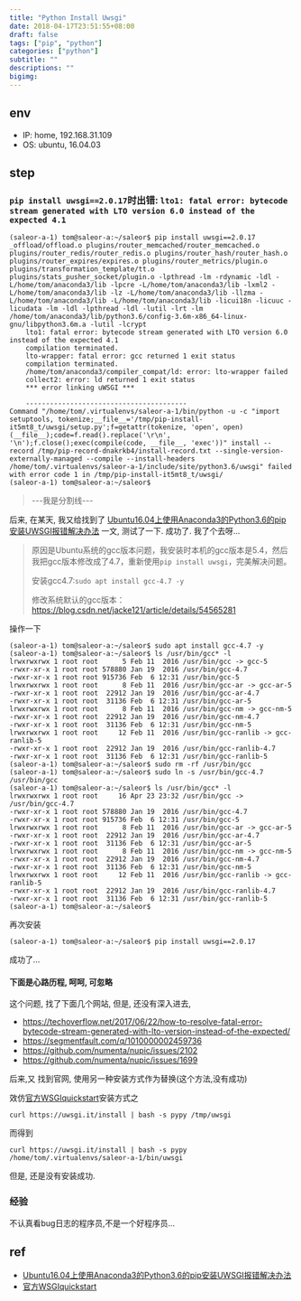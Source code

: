 ```yaml
---
title: "Python Install Uwsgi"
date: 2018-04-17T23:51:55+08:00
draft: false
tags: ["pip", "python"]
categories: ["python"]
subtitle: ""
descriptions: ""
bigimg:
---
```


## env

- IP: home, 192.168.31.109
- OS: ubuntu, 16.04.03

## step

### `pip install uwsgi==2.0.17`时出错: `lto1: fatal error: bytecode stream generated with LTO version 6.0 instead of the expected 4.1`

```
(saleor-a-1) tom@saleor-a:~/saleor$ pip install uwsgi==2.0.17
_offload/offload.o plugins/router_memcached/router_memcached.o plugins/router_redis/router_redis.o plugins/router_hash/router_hash.o plugins/router_expires/expires.o plugins/router_metrics/plugin.o plugins/transformation_template/tt.o plugins/stats_pusher_socket/plugin.o -lpthread -lm -rdynamic -ldl -L/home/tom/anaconda3/lib -lpcre -L/home/tom/anaconda3/lib -lxml2 -L/home/tom/anaconda3/lib -lz -L/home/tom/anaconda3/lib -llzma -L/home/tom/anaconda3/lib -L/home/tom/anaconda3/lib -licui18n -licuuc -licudata -lm -ldl -lpthread -ldl -lutil -lrt -lm /home/tom/anaconda3/lib/python3.6/config-3.6m-x86_64-linux-gnu/libpython3.6m.a -lutil -lcrypt
    lto1: fatal error: bytecode stream generated with LTO version 6.0 instead of the expected 4.1
    compilation terminated.
    lto-wrapper: fatal error: gcc returned 1 exit status
    compilation terminated.
    /home/tom/anaconda3/compiler_compat/ld: error: lto-wrapper failed
    collect2: error: ld returned 1 exit status
    *** error linking uWSGI ***

    ----------------------------------------
Command "/home/tom/.virtualenvs/saleor-a-1/bin/python -u -c "import setuptools, tokenize;__file__='/tmp/pip-install-it5mt8_t/uwsgi/setup.py';f=getattr(tokenize, 'open', open)(__file__);code=f.read().replace('\r\n', '\n');f.close();exec(compile(code, __file__, 'exec'))" install --record /tmp/pip-record-dnakrkb4/install-record.txt --single-version-externally-managed --compile --install-headers /home/tom/.virtualenvs/saleor-a-1/include/site/python3.6/uwsgi" failed with error code 1 in /tmp/pip-install-it5mt8_t/uwsgi/
(saleor-a-1) tom@saleor-a:~/saleor$
```


> ---我是分割线---

后来, 在某天, 我又给找到了 [Ubuntu16.04上使用Anaconda3的Python3.6的pip安装UWSGI报错解决办法](https://www.cnblogs.com/liuzhen1995/p/8893962.html) 一文, 测试了一下. 成功了. 我了个去呀...

>原因是Ubuntu系统的gcc版本问题，我安装时本机的gcc版本是5.4，然后我把gcc版本修改成了4.7，重新使用`pip install uwsgi`，完美解决问题。
>
>安装gcc4.7:`sudo apt install gcc-4.7 -y`
>
>修改系统默认的gcc版本：https://blog.csdn.net/jacke121/article/details/54565281

操作一下

```
(saleor-a-1) tom@saleor-a:~/saleor$ sudo apt install gcc-4.7 -y
(saleor-a-1) tom@saleor-a:~/saleor$ ls /usr/bin/gcc* -l
lrwxrwxrwx 1 root root      5 Feb 11  2016 /usr/bin/gcc -> gcc-5
-rwxr-xr-x 1 root root 578880 Jan 19  2016 /usr/bin/gcc-4.7
-rwxr-xr-x 1 root root 915736 Feb  6 12:31 /usr/bin/gcc-5
lrwxrwxrwx 1 root root      8 Feb 11  2016 /usr/bin/gcc-ar -> gcc-ar-5
-rwxr-xr-x 1 root root  22912 Jan 19  2016 /usr/bin/gcc-ar-4.7
-rwxr-xr-x 1 root root  31136 Feb  6 12:31 /usr/bin/gcc-ar-5
lrwxrwxrwx 1 root root      8 Feb 11  2016 /usr/bin/gcc-nm -> gcc-nm-5
-rwxr-xr-x 1 root root  22912 Jan 19  2016 /usr/bin/gcc-nm-4.7
-rwxr-xr-x 1 root root  31136 Feb  6 12:31 /usr/bin/gcc-nm-5
lrwxrwxrwx 1 root root     12 Feb 11  2016 /usr/bin/gcc-ranlib -> gcc-ranlib-5
-rwxr-xr-x 1 root root  22912 Jan 19  2016 /usr/bin/gcc-ranlib-4.7
-rwxr-xr-x 1 root root  31136 Feb  6 12:31 /usr/bin/gcc-ranlib-5
(saleor-a-1) tom@saleor-a:~/saleor$ sudo rm -rf /usr/bin/gcc
(saleor-a-1) tom@saleor-a:~/saleor$ sudo ln -s /usr/bin/gcc-4.7 /usr/bin/gcc
(saleor-a-1) tom@saleor-a:~/saleor$ ls /usr/bin/gcc* -l
lrwxrwxrwx 1 root root     16 Apr 23 23:32 /usr/bin/gcc -> /usr/bin/gcc-4.7
-rwxr-xr-x 1 root root 578880 Jan 19  2016 /usr/bin/gcc-4.7
-rwxr-xr-x 1 root root 915736 Feb  6 12:31 /usr/bin/gcc-5
lrwxrwxrwx 1 root root      8 Feb 11  2016 /usr/bin/gcc-ar -> gcc-ar-5
-rwxr-xr-x 1 root root  22912 Jan 19  2016 /usr/bin/gcc-ar-4.7
-rwxr-xr-x 1 root root  31136 Feb  6 12:31 /usr/bin/gcc-ar-5
lrwxrwxrwx 1 root root      8 Feb 11  2016 /usr/bin/gcc-nm -> gcc-nm-5
-rwxr-xr-x 1 root root  22912 Jan 19  2016 /usr/bin/gcc-nm-4.7
-rwxr-xr-x 1 root root  31136 Feb  6 12:31 /usr/bin/gcc-nm-5
lrwxrwxrwx 1 root root     12 Feb 11  2016 /usr/bin/gcc-ranlib -> gcc-ranlib-5
-rwxr-xr-x 1 root root  22912 Jan 19  2016 /usr/bin/gcc-ranlib-4.7
-rwxr-xr-x 1 root root  31136 Feb  6 12:31 /usr/bin/gcc-ranlib-5
(saleor-a-1) tom@saleor-a:~/saleor$
```
再次安装 
```
(saleor-a-1) tom@saleor-a:~/saleor$ pip install uwsgi==2.0.17
```
成功了...

#### 下面是心路历程, 呵呵, 可忽略

这个问题, 找了下面几个网站, 但是, 还没有深入进去,

- https://techoverflow.net/2017/06/22/how-to-resolve-fatal-error-bytecode-stream-generated-with-lto-version-instead-of-the-expected/
- https://segmentfault.com/q/1010000002459736
- https://github.com/numenta/nupic/issues/2102
- https://github.com/numenta/nupic/issues/1699


后来,又 找到官网, 使用另一种安装方式作为替换(这个方法,没有成功)

效仿[官方WSGIquickstart](http://uwsgi-docs.readthedocs.io/en/latest/WSGIquickstart.html)安装方式之
```
curl https://uwsgi.it/install | bash -s pypy /tmp/uwsgi
```
而得到
```
curl https://uwsgi.it/install | bash -s pypy /home/tom/.virtualenvs/saleor-a-1/bin/uwsgi
```

但是, 还是没有安装成功.

### 经验

不认真看bug日志的程序员,不是一个好程序员...

## ref

- [Ubuntu16.04上使用Anaconda3的Python3.6的pip安装UWSGI报错解决办法](https://www.cnblogs.com/liuzhen1995/p/8893962.html)
- [官方WSGIquickstart](http://uwsgi-docs.readthedocs.io/en/latest/WSGIquickstart.html)